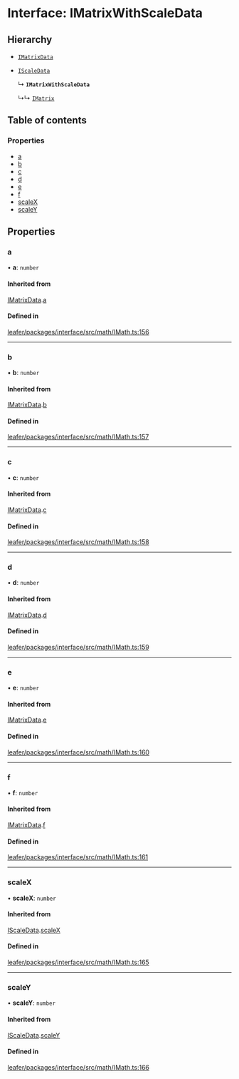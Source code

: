 # Interface: IMatrixWithScaleData

## Hierarchy

- [`IMatrixData`](IMatrixData.md)

- [`IScaleData`](IScaleData.md)

  ↳ **`IMatrixWithScaleData`**

  ↳↳ [`IMatrix`](IMatrix.md)

## Table of contents

### Properties

- [a](IMatrixWithScaleData.md#a)
- [b](IMatrixWithScaleData.md#b)
- [c](IMatrixWithScaleData.md#c)
- [d](IMatrixWithScaleData.md#d)
- [e](IMatrixWithScaleData.md#e)
- [f](IMatrixWithScaleData.md#f)
- [scaleX](IMatrixWithScaleData.md#scalex)
- [scaleY](IMatrixWithScaleData.md#scaley)

## Properties

### a

• **a**: `number`

#### Inherited from

[IMatrixData](IMatrixData.md).[a](IMatrixData.md#a)

#### Defined in

[leafer/packages/interface/src/math/IMath.ts:156](https://github.com/leaferjs/leafer/blob/0c6b9de/packages/interface/src/math/IMath.ts#L156)

___

### b

• **b**: `number`

#### Inherited from

[IMatrixData](IMatrixData.md).[b](IMatrixData.md#b)

#### Defined in

[leafer/packages/interface/src/math/IMath.ts:157](https://github.com/leaferjs/leafer/blob/0c6b9de/packages/interface/src/math/IMath.ts#L157)

___

### c

• **c**: `number`

#### Inherited from

[IMatrixData](IMatrixData.md).[c](IMatrixData.md#c)

#### Defined in

[leafer/packages/interface/src/math/IMath.ts:158](https://github.com/leaferjs/leafer/blob/0c6b9de/packages/interface/src/math/IMath.ts#L158)

___

### d

• **d**: `number`

#### Inherited from

[IMatrixData](IMatrixData.md).[d](IMatrixData.md#d)

#### Defined in

[leafer/packages/interface/src/math/IMath.ts:159](https://github.com/leaferjs/leafer/blob/0c6b9de/packages/interface/src/math/IMath.ts#L159)

___

### e

• **e**: `number`

#### Inherited from

[IMatrixData](IMatrixData.md).[e](IMatrixData.md#e)

#### Defined in

[leafer/packages/interface/src/math/IMath.ts:160](https://github.com/leaferjs/leafer/blob/0c6b9de/packages/interface/src/math/IMath.ts#L160)

___

### f

• **f**: `number`

#### Inherited from

[IMatrixData](IMatrixData.md).[f](IMatrixData.md#f)

#### Defined in

[leafer/packages/interface/src/math/IMath.ts:161](https://github.com/leaferjs/leafer/blob/0c6b9de/packages/interface/src/math/IMath.ts#L161)

___

### scaleX

• **scaleX**: `number`

#### Inherited from

[IScaleData](IScaleData.md).[scaleX](IScaleData.md#scalex)

#### Defined in

[leafer/packages/interface/src/math/IMath.ts:165](https://github.com/leaferjs/leafer/blob/0c6b9de/packages/interface/src/math/IMath.ts#L165)

___

### scaleY

• **scaleY**: `number`

#### Inherited from

[IScaleData](IScaleData.md).[scaleY](IScaleData.md#scaley)

#### Defined in

[leafer/packages/interface/src/math/IMath.ts:166](https://github.com/leaferjs/leafer/blob/0c6b9de/packages/interface/src/math/IMath.ts#L166)
